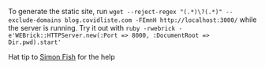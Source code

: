 To generate the static site, run `wget --reject-regex "(.*)\?(.*)" --exclude-domains blog.covidliste.com -FEmnH http://localhost:3000/` while the server is running.
Try it out with `ruby -rwebrick -e'WEBrick::HTTPServer.new(:Port => 8000, :DocumentRoot => Dir.pwd).start'`

Hat tip to [Simon Fish](https://simon.fish/blog/static-site-building-with-rails.html) for the help